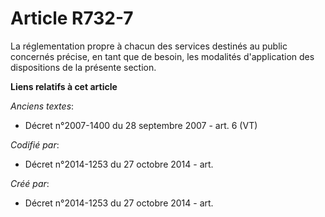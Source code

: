 # Article R732-7

La réglementation propre à chacun des services destinés au public concernés précise, en tant que de besoin, les modalités
d'application des dispositions de la présente section.

**Liens relatifs à cet article**

_Anciens textes_:

  - Décret n°2007-1400 du 28 septembre 2007 - art. 6 (VT)

_Codifié par_:

  - Décret n°2014-1253 du 27 octobre 2014 - art.

_Créé par_:

  - Décret n°2014-1253 du 27 octobre 2014 - art.
